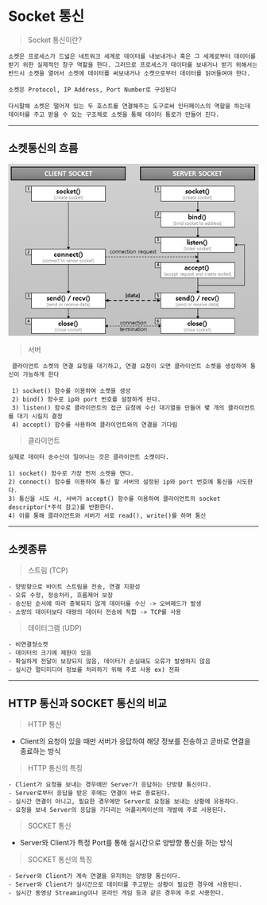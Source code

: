 # Socket 통신

> Socket 통신이란?
    
    소켓은 프로세스가 드넓은 네트워크 세계로 데이터를 내보내거나 혹은 그 세계로부터 데이터를 받기 위한 실제적인 창구 역할을 한다. 그러므로 프로세스가 데이터를 보내거나 받기 위해서는 반드시 소켓을 열어서 소켓에 데이터를 써보내거나 소켓으로부터 데이터를 읽어들여야 한다.

    소켓은 Protocol, IP Address, Port Number로 구성된다

    다시말해 소켓은 떨어져 있는 두 호스트를 연결해주는 도구로써 인터페이스의 역할을 하는데 데이터를 주고 받을 수 있는 구조체로 소켓을 통해 데이터 통로가 만들어 진다.

---

## 소켓통신의 흐름

<img src="./Image/SocketProcess.png
" alt="Socket Process"></img>

> 서버 

     클라이언트 소켓의 연결 요청을 대기하고, 연결 요청이 오면 클라이언트 소켓을 생성하여 통신이 가능하게 한다

     1) socket() 함수를 이용하여 소켓을 생성
     2) bind() 함수로 ip와 port 번호를 설정하게 된다.
     3) listen() 함수로 클라이언트의 접근 요청에 수신 대기열을 만들어 몇 개의 클라이언트를 대기 시킬지 결정
     4) accept() 함수를 사용하여 클라이언트와의 연결을 기다림

> 클라이언트

    실제로 데이터 송수신이 일어나는 것은 클라이언트 소켓이다.
    
    1) socket() 함수로 가장 먼저 소켓을 연다.
    2) connect() 함수를 이용하여 통신 할 서버의 설정된 ip와 port 번호에 통신을 시도한다.
    3) 통신을 시도 시, 서버가 accept() 함수를 이용하여 클라이언트의 socket descriptor(*주석 참고)를 반환한다.
    4) 이를 통해 클라이언트와 서버가 서로 read(), write()를 하며 통신

---

## 소켓종류

> 스트림 (TCP)

    - 양방향으로 바이트 스트림을 전송, 연결 지향성
    - 오류 수정, 정송처리, 흐름제어 보장
    - 송신된 순서에 따라 중복되지 않게 데이터를 수신 -> 오버헤드가 발생
    - 소량의 데이터보다 대량의 데이터 전송에 적합 -> TCP를 사용

> 데이터그램 (UDP)

    - 비연결형소켓
    - 데이터의 크기에 제한이 있음
    - 확실하게 전달이 보장되지 않음, 데이터가 손실돼도 오류가 발생하지 않음
    - 실시간 멀티미디어 정보를 처리하기 위해 주로 사용 ex) 전화

---
## HTTP 통신과 SOCKET 통신의 비교

> HTTP 통신
- Client의 요청이 있을 때만 서버가 응답하여 해당 정보를 전송하고 곧바로 연결을 종료하는 방식

> HTTP 통신의 특징

    - Client가 요청을 보내는 경우에만 Server가 응답하는 단방향 통신이다.
    - Server로부터 응답을 받은 후에는 연결이 바로 종료된다.
    - 실시간 연결이 아니고, 필요한 경우에만 Server로 요청을 보내는 상황에 유용하다.
    - 요청을 보내 Server의 응답을 기다리는 어플리케이션의 개발에 주로 사용된다.

> SOCKET 통신
- Server와 Client가 특정 Port를 통해 실시간으로 양방향 통신을 하는 방식

> SOCKET 통신의 특징

    - Server와 Client가 계속 연결을 유지하는 양방향 통신이다.
    - Server와 Client가 실시간으로 데이터를 주고받는 상황이 필요한 경우에 사용된다.
    - 실시간 동영상 Streaming이나 온라인 게임 등과 같은 경우에 주로 사용한다.